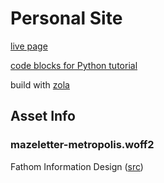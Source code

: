 # Personal Site

[live page](https://andrew.let-them.cyou)

[code blocks for Python tutorial](https://github.com/Raymi306/python-tutorial-codeblocks)

build with [zola](https://github.com/getzola/zola)

## Asset Info

### mazeletter-metropolis.woff2

Fathom Information Design ([src](http://mazeletter.xyz/))
